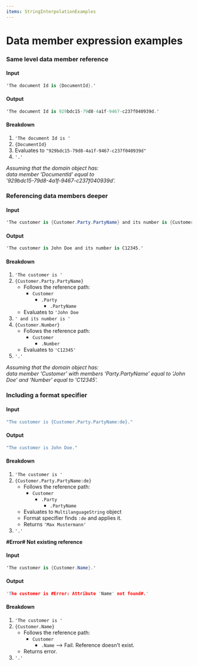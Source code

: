 ```yaml
---
items: StringInterpolationExamples
---
```


# Data member expression examples

### Same level data member reference

#### Input
```cs
'The document Id is {DocumentId}.'
```

#### Output
```cs
'The document Id is 929bdc15-79d8-4a1f-9467-c237f040939d.'
```

#### Breakdown
1. `'The document Id is '`
2. `{DocumentId}` 
3. Evaluates to `"929bdc15-79d8-4a1f-9467-c237f040939d"`
4. `'.'`

*Assuming that the domain object has: <br> data member 'DocumentId' equal to <br> '929bdc15-79d8-4a1f-9467-c237f040939d'.*

### Referencing data members deeper

#### Input
```cs
'The customer is {Customer.Party.PartyName} and its number is {Customer.Number}.'
```

#### Output
```cs
'The customer is John Doe and its number is C12345.'
```

#### Breakdown
1. `'The customer is '`
2. `{Customer.Party.PartyName}`
    * Follows the reference path:
        * `Customer`
            * `.Party`
                * `.PartyName`
    * Evaluates to `'John Doe`
3. `' and its number is '`
4. `{Customer.Number}`
    * Follows the reference path:
        * `Customer`
            * `.Number`
    * Evaluates to `'C12345'`
5. `'.'`

*Assuming that the domain object has: <br> data member 'Customer' with members 'Party.PartyName' equal to 'John Doe' and 'Number' equal to 'C12345'.*

### Including a format specifier 

#### Input
```cs
"The customer is {Customer.Party.PartyName:de}."
```

#### Output
```cs
"The customer is John Doe."
```

#### Breakdown
1. `'The customer is '`
2. `{Customer.Party.PartyName:de}`
    * Follows the reference path:
        * `Customer`
            * `.Party`
                * `.PartyName`
    * Evaluates to `MultilanguageString` object
    * Format specifier finds `:de` and applies it.
    * Returns  `'Max Mustermann'`
3. `'.'`

**#Error# Not existing reference**

#### Input
```cs
'The customer is {Customer.Name}.'
```

#### Output
```c
'The customer is #Error: Attribute 'Name' not found#.'
```

#### Breakdown
1. `'The customer is '`
2. `{Customer.Name}`
    * Follows the reference path:
        * `Customer`
            * `.Name` --> Fail. Reference doesn't exist.
    * Returns error.
3. `'.'`
